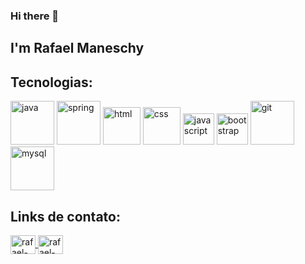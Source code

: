 ### Hi there 👋
## I'm Rafael Maneschy

## Tecnologias:
<img src="https://cdn.jsdelivr.net/gh/devicons/devicon/icons/java/java-original-wordmark.svg" alt="java" width="70" height="70" style="max-width:100%;"></img>
<img src="https://cdn.jsdelivr.net/gh/devicons/devicon/icons/spring/spring-original-wordmark.svg" alt="spring" width="70" height="70" style="max-width:100%;"></img>
<img src="https://cdn.jsdelivr.net/gh/devicons/devicon/icons/html5/html5-original-wordmark.svg" alt="html" width="60" height="60" style="max-width:100%;"></img>
<img src="https://cdn.jsdelivr.net/gh/devicons/devicon/icons/css3/css3-original-wordmark.svg" alt="css" width="60" height="60" style="max-width:100%;"></img>
<img src="https://cdn.jsdelivr.net/gh/devicons/devicon/icons/javascript/javascript-original.svg" alt="javascript" width="50" height="50" style="max-width:100%;"></img>
<img src="https://cdn.jsdelivr.net/gh/devicons/devicon/icons/bootstrap/bootstrap-plain-wordmark.svg" alt="bootstrap" width="50" height="50" style="max-width:100%;"></img>
<img src="https://cdn.jsdelivr.net/gh/devicons/devicon/icons/git/git-original-wordmark.svg" alt="git" width="70" height="70" style="max-width:100%;"></img>
<img src="https://cdn.jsdelivr.net/gh/devicons/devicon/icons/mysql/mysql-original-wordmark.svg" alt="mysql" width="70" height="70" style="max-width:100%;"></img>

## Links de contato:
<a href="https://www.linkedin.com/in/rafamaneschy/" target="blank">
<img align="center" alt="rafael-linkedin" height="30" width="40" src="https://cdn.jsdelivr.net/gh/devicons/devicon/icons/linkedin/linkedin-original.svg" style="max-width:100%;">
<a href="mailto:rafamaneschy@gmail.com" target="blank">
<img align="center" alt="rafael-gmail" height="30" width="40" src="https://image.flaticon.com/icons/png/512/281/281769.png" style="max-width:100%;">

 

